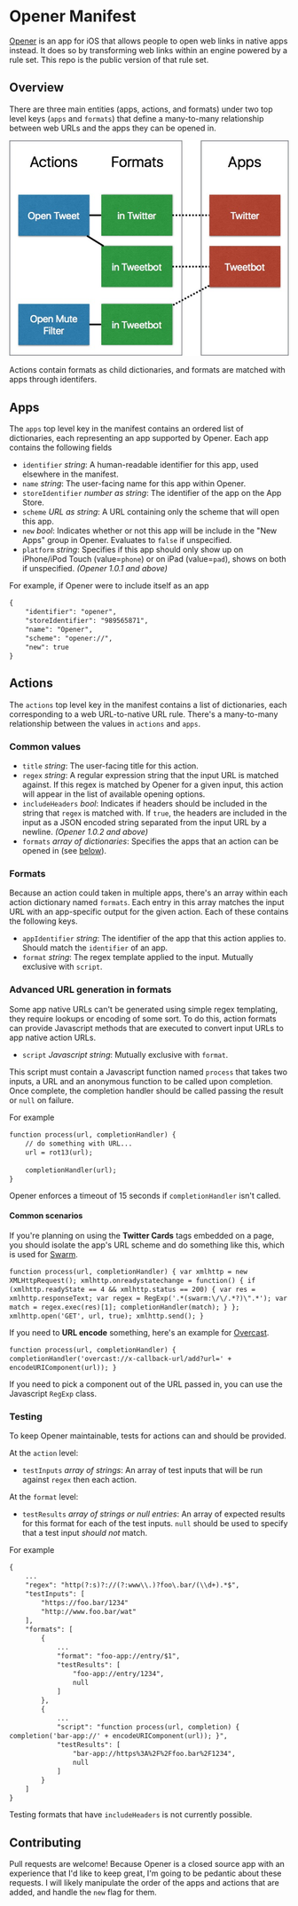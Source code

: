 # Opener Manifest

[Opener](http://www.opener.link) is an app for iOS that allows people to open web links in native apps instead. It does so by transforming web links within an engine powered by a rule set. This repo is the public version of that rule set.

## Overview

There are three main entities (apps, actions, and formats) under two top level keys (`apps` and `formats`) that define a many-to-many relationship between web URLs and the apps they can be opened in.

![](graphic.jpg)

Actions contain formats as child dictionaries, and formats are matched with apps through identifers.

## Apps

The `apps` top level key in the manifest contains an ordered list of dictionaries, each representing an app supported by Opener. Each app contains the following fields

- `identifier` *string*: A human-readable identifier for this app, used elsewhere in the manifest.
- `name` *string*: The user-facing name for this app within Opener.
- `storeIdentifier` *number as string*: The identifier of the app on the App Store.
- `scheme` *URL as string*: A URL containing only the scheme that will open this app.
- `new` *bool*: Indicates whether or not this app will be include in the "New Apps" group in Opener. Evaluates to `false` if unspecified.
- `platform` *string*: Specifies if this app should only show up on iPhone/iPod Touch (value=`phone`) or on iPad (value=`pad`), shows on both if unspecified. *(Opener 1.0.1 and above)*

For example, if Opener were to include itself as an app

```
{
	"identifier": "opener",
	"storeIdentifier": "989565871",
	"name": "Opener",
	"scheme": "opener://",
	"new": true
}
```


## Actions

The `actions` top level key in the manifest contains a list of dictionaries, each corresponding to a web URL-to-native URL rule. There's a many-to-many relationship between the values in `actions` and `apps`.

### Common values

- `title` *string*: The user-facing title for this action.
- `regex` *string*: A regular expression string that the input URL is matched against. If this regex is matched by Opener for a given input, this action will appear in the list of available opening options.
- `includeHeaders` *bool*: Indicates if headers should be included in the string that `regex` is matched with. If `true`, the headers are included in the input as a JSON encoded string separated from the input URL by a newline. *(Opener 1.0.2 and above)*
- `formats` *array of dictionaries*: Specifies the apps that an action can be opened in (see [below](#formats)).

### <a tag="formats">Formats</a>

Because an action could taken in multiple apps, there's an array within each action dictionary named `formats`. Each entry in this array matches the input URL with an app-specific output for the given action. Each of these contains the following keys.

- `appIdentifier` *string*: The identifier of the app that this action applies to. Should match the `identifier` of an app.
- `format` *string*: The regex template applied to the input. Mutually exclusive with `script`.

### Advanced URL generation in formats

Some app native URLs can't be generated using simple regex templating, they require lookups or encoding of some sort. To do this, action formats can provide Javascript methods that are executed to convert input URLs to app native action URLs.

- `script` *Javascript string*: Mutually exclusive with `format`.

This script must contain a Javascript function named `process` that takes two inputs, a URL and an anonymous function to be called upon completion. Once complete, the completion handler should be called passing the result or `null` on failure.

For example

```
function process(url, completionHandler) {
	// do something with URL...
	url = rot13(url);
	
	completionHandler(url);
}
```

Opener enforces a timeout of 15 seconds if `completionHandler` isn't called.

#### Common scenarios

If you're planning on using the **Twitter Cards** tags embedded on a page, you should isolate the app's URL scheme and do something like this, which is used for [Swarm](https://www.swarmapp.com/).

```
function process(url, completionHandler) { var xmlhttp = new XMLHttpRequest(); xmlhttp.onreadystatechange = function() { if (xmlhttp.readyState == 4 && xmlhttp.status == 200) { var res = xmlhttp.responseText; var regex = RegExp('.*(swarm:\/\/.*?)\".*'); var match = regex.exec(res)[1]; completionHandler(match); } }; xmlhttp.open('GET', url, true); xmlhttp.send(); }
```

If you need to **URL encode** something, here's an example for [Overcast](https://overcast.fm/).

```
function process(url, completionHandler) { completionHandler('overcast://x-callback-url/add?url=' + encodeURIComponent(url)); }
```

If you need to pick a component out of the URL passed in, you can use the Javascript `RegExp` class.

### Testing

To keep Opener maintainable, tests for actions can and should be provided.

At the `action` level:

- `testInputs` *array of strings*: An array of test inputs that will be run against `regex` then each action.

At the `format` level:

- `testResults` *array of strings or null entries*:  An array of expected results for this format for each of the test inputs. `null` should be used to specify that a test input *should not* match.

For example

```
{
	...
	"regex": "http(?:s)?://(?:www\\.)?foo\.bar/(\\d+).*$",
	"testInputs": [
		"https://foo.bar/1234"
		"http://www.foo.bar/wat"
	],
	"formats": [
		{
			...
			"format": "foo-app://entry/$1",
			"testResults": [
				"foo-app://entry/1234",
				null
			]
		},
		{
			...
			"script": "function process(url, completion) { completion('bar-app://' + encodeURIComponent(url)); }",
			"testResults": [
				"bar-app://https%3A%2F%2Ffoo.bar%2F1234",
				null
			]
		}
	]
}
```


Testing formats that have `includeHeaders` is not currently possible.

## Contributing

Pull requests are welcome! Because Opener is a closed source app with an experience that I'd like to keep great, I'm going to be pedantic about these requests. I will likely manipulate the order of the apps and actions that are added, and handle the `new` flag for them.